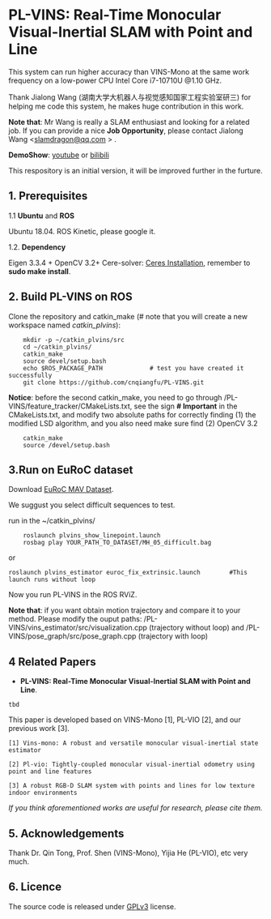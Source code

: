 # PL-VINS: Real-Time Monocular Visual-Inertial SLAM with Point and Line

This system can run higher accuracy than VINS-Mono at the same work frequency on a low-power CPU Intel Core i7-10710U @1.10 GHz. 

Thank Jialong Wang (湖南大学大机器人与视觉感知国家工程实验室研三) for helping me code this system, he makes huge contribution in this work. 

**Note that**: Mr Wang is really a SLAM enthusiast and looking for a related job. If you can provide a nice **Job Opportunity**, please contact Jialong Wang <slamdragon@qq.com > .  

**DemoShow**: [youtube](https://youtu.be/IV5QEfI_MFc) or [bilibili](https://www.bilibili.com/video/BV1464y1F7hk/)

This respository is an initial version, it will be improved further in the furture.

## 1. Prerequisites
1.1 **Ubuntu** and **ROS**

Ubuntu 18.04. ROS Kinetic, please google it.

1.2. **Dependency**

Eigen 3.3.4 + OpenCV 3.2+ Cere-solver: [Ceres Installation](http://ceres-solver.org/installation.html), remember to **sudo make install**.

## 2. Build PL-VINS on ROS
Clone the repository and catkin_make (# note that you will create a new workspace named *catkin_plvins*):
```
	mkdir -p ~/catkin_plvins/src    
	cd ~/catkin_plvins/
	catkin_make
	source devel/setup.bash
	echo $ROS_PACKAGE_PATH             # test you have created it successfully
	git clone https://github.com/cnqiangfu/PL-VINS.git
```
**Notice**: before the second catkin_make, you need to go through /PL-VINS/feature_tracker/CMakeLists.txt, see the sign **# Important** in the CMakeLists.txt, and modify two absolute paths for correctly finding (1) the modified LSD algorithm, and you also need make sure find (2) OpenCV 3.2

```	
	catkin_make
	source /devel/setup.bash
```

## 3.Run on EuRoC dataset

Download [EuRoC MAV Dataset](http://projects.asl.ethz.ch/datasets/doku.php?id=kmavvisualinertialdatasets). 

We suggust you select difficult sequences to test.

run in the ~/catkin_plvins/
```
	roslaunch plvins_show_linepoint.launch
	rosbag play YOUR_PATH_TO_DATASET/MH_05_difficult.bag
```
or 
```
roslaunch plvins_estimator euroc_fix_extrinsic.launch        #This launch runs without loop
```

Now you run PL-VINS in the ROS RViZ. 

**Note that**: if you want obtain motion trajectory and compare it to your method. Please modify the ouput paths: /PL-VINS/vins_estimator/src/visualization.cpp (trajectory without loop) and /PL-VINS/pose_graph/src/pose_graph.cpp (trajectory with loop)


## 4 Related Papers

- **PL-VINS: Real-Time Monocular Visual-Inertial SLAM with Point and Line**.

```
tbd
```

This paper is developed based on VINS-Mono [1], PL-VIO [2], and our previous work [3].
```
[1] Vins-mono: A robust and versatile monocular visual-inertial state estimator

[2] Pl-vio: Tightly-coupled monocular visual-inertial odometry using point and line features

[3] A robust RGB-D SLAM system with points and lines for low texture indoor environments
```

*If you think aforementioned works are useful for research, please cite them.*

## 5. Acknowledgements

Thank Dr. Qin Tong, Prof. Shen (VINS-Mono), Yijia He (PL-VIO), etc very much.

## 6. Licence
The source code is released under [GPLv3](http://www.gnu.org/licenses/) license.

